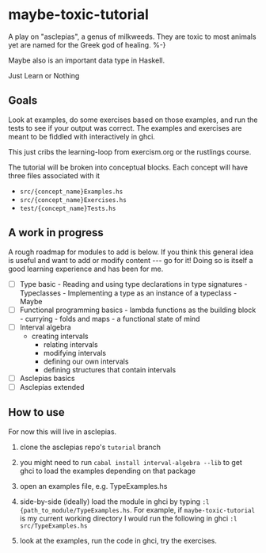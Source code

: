 # maybe-toxic-tutorial
A play on "asclepias", a genus of milkweeds. They are toxic to most animals yet are named for the Greek god of healing. %-}

Maybe also is an important data type in Haskell.

Just Learn or Nothing

## Goals

Look at examples, do some exercises based on those examples, and run the tests to see if your output was correct. The examples and exercises are meant to be fiddled with interactively in ghci.

This just cribs the learning-loop from exercism.org or the rustlings course.

The tutorial will be broken into conceptual blocks. Each concept will have three files associated with it

- `src/{concept_name}Examples.hs`
- `src/{concept_name}Exercises.hs`
- `test/{concept_name}Tests.hs`

## A work in progress
A rough roadmap for modules to add is below. If you think this general idea is useful and want to add or modify content --- go for it! Doing so is itself a good learning experience and has been for me.

* [ ] Type basic
		- Reading and using type declarations in type signatures
		- Typeclasses
		- Implementing a type as an instance of a typeclass
		- Maybe
* [ ] Functional programming basics
		- lambda functions as the building block
		- currying
		- folds and maps
		- a functional state of mind
* [ ] Interval algebra
    - creating intervals
		- relating intervals
		- modifying intervals
		- defining our own intervals
		- defining structures that contain intervals
* [ ] Asclepias basics
* [ ] Asclepias extended

## How to use
For now this will live in asclepias.

1. clone the asclepias repo's `tutorial` branch

2. you might need to run `cabal install interval-algebra --lib` to get ghci to load the examples depending on that package

3. open an examples file, e.g. TypeExamples.hs

4. side-by-side (ideally) load the module in ghci by typing `:l {path_to_module/TypeExamples.hs`. For example, if `maybe-toxic-tutorial` is my current working directory I would run the following in ghci `:l src/TypeExamples.hs`

5. look at the examples, run the code in ghci, try the exercises.
